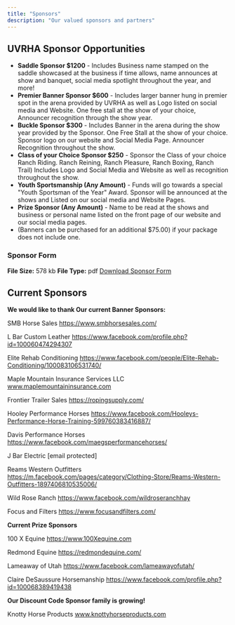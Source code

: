 ```yaml
---
title: "Sponsors"
description: "Our valued sponsors and partners"
---
```


## UVRHA Sponsor Opportunities

- **Saddle Sponsor $1200** - Includes Business name stamped on the saddle showcased at the business if time allows, name announces at show and banquet, social media spotlight throughout the year, and more!
- **Premier Banner Sponsor $600** - Includes larger banner hung in premier spot in the arena provided by UVRHA as well as Logo listed on social media and Website. One free stall at the show of your choice, Announcer recognition through the show year.
- **Buckle Sponsor $300** - Includes Banner in the arena during the show year provided by the Sponsor. One Free Stall at the show of your choice. Sponsor logo on our website and Social Media Page. Announcer Recognition throughout the show.
- **Class of your Choice Sponsor $250** - Sponsor the Class of your choice Ranch Riding. Ranch Reining, Ranch Pleasure, Ranch Boxing, Ranch Trail) Includes Logo and Social Media and Website as well as recognition throughout the show.
- **Youth Sportsmanship (Any Amount)** - Funds will go towards a special "Youth Sportsman of the Year" Award. Sponsor will be announced at the shows and Listed on our social media and Website Pages.
- **Prize Sponsor (Any Amount)** - Name to be read at the shows and business or personal name listed on the front page of our website and our social media pages.
- (Banners can be purchased for an additional $75.00) if your package does not include one.

### Sponsor Form

**File Size:** 578 kb
**File Type:** pdf
[Download Sponsor Form](files/sponsor_form.pdf)

<!-- TODO: Replace this with a contact form for sponsorship inquiries -->

## Current Sponsors

**We would like to thank Our current Banner Sponsors:**

SMB Horse Sales
https://www.smbhorsesales.com/

L Bar Custom Leather
https://www.facebook.com/profile.php?id=100060474294307

Elite Rehab Conditioning
https://www.facebook.com/people/Elite-Rehab-Conditioning/100083106531740/

Maple Mountain Insurance Services LLC
www.maplemountaininsurance.com

Frontier Trailer Sales
https://ropingsupply.com/

Hooley Performance Horses
https://www.facebook.com/Hooleys-Performance-Horse-Training-599760383416887/

Davis Performance Horses
https://www.facebook.com/maegsperformancehorses/

J Bar Electric
[email protected]

Reams Western Outfitters
https://m.facebook.com/pages/category/Clothing-Store/Reams-Western-Outfitters-1897406810535006/

Wild Rose Ranch
https://www.facebook.com/wildroseranchhay

Focus and Filters
https://www.focusandfilters.com/

**Current Prize Sponsors**

100 X Equine
https://www.100Xequine.com

Redmond Equine
https://redmondequine.com/

Lameaway of Utah
https://www.facebook.com/lameawayofutah/

Claire DeSaussure Horsemanship
https://www.facebook.com/profile.php?id=100068389419438

**Our Discount Code Sponsor family is growing!**

Knotty Horse Products
www.knottyhorseproducts.com
